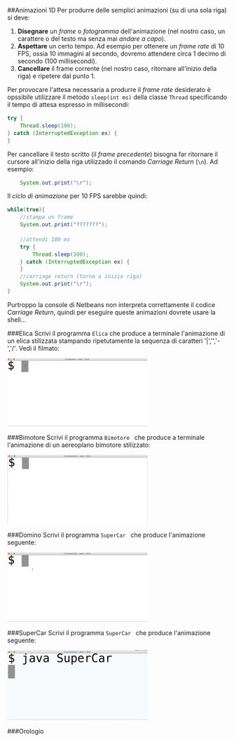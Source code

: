 ##Animazioni 1D
Per produrre delle semplici animazioni (su di una sola riga) si deve:

1. **Disegnare** un *frame* o *fotogramma* dell'animazione (nel nostro caso, un carattere o del testo ma senza mai *andare a capo*).
2. **Aspettare** un certo tempo. Ad esempio per ottenere un *frame rate* di 10 FPS, ossia 10 immagini al secondo, dovremo attendere circa 1 decimo di secondo (100 millisecondi).
3. **Cancellare** il frame corrente (nel nostro caso, ritornare all'inizio della riga) e ripetere dal punto 1.

Per provocare l'attesa necessaria a produrre il *frame rate* desiderato è opssibile utilizzare il metodo `sleep(int ms)` della classe `Thread` specificando il tempo di attesa espresso in millisecondi:

~~~java
try {
    Thread.sleep(100);
} catch (InterruptedException ex) {
}
~~~

Per cancellare il testo scritto (il *frame precedente*) bisogna far ritornare il cursore all'inizio della riga utilizzado il comando *Carriage Return* (`\n`). Ad esempio: 

~~~java
	System.out.print("\r");
~~~


Il *ciclo di animazione* per 10 FPS sarebbe quindi:

~~~java
while(true){
	//stampa un frame
	System.out.print("???????");

	//attendi 100 ms
	try {
   		Thread.sleep(100);
	} catch (InterruptedException ex) {
	}
	//carriage return (torna a inizio riga)
	System.out.print("\r");
}
~~~

Purtroppo la console di Netbeans non interpreta correttamente il codice *Carriage Return*, quindi per eseguire queste animazioni dovrete usare la shell...

###Elica
Scrivi il programma `Elica` che produce a terminale l'animazione di un elica stilizzata stampando ripetutamente la sequenza di caratteri '|','\','-','/'. Vedi il filmato:

![](img/elica.gif)

###Bimotore
Scrivi il programma `Bimotore ` che produce a terminale l'animazione di un aereoplano bimotore stilizzato:

![](img/Bimotore.gif)

###Domino
Scrivi il programma `SuperCar ` che produce l'animazione seguente:

![](img/Domino.gif)


###SuperCar
Scrivi il programma `SuperCar ` che produce l'animazione seguente:

![](img/SuperCar.gif)


###Orologio
